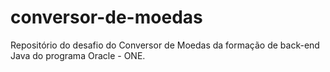 # conversor-de-moedas
Repositório do desafio do Conversor de Moedas da formação de back-end Java do programa Oracle - ONE.
